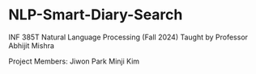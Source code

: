 # NLP-Smart-Diary-Search
INF 385T Natural Language Processing (Fall 2024)
Taught by Professor Abhijit Mishra

Project Members:
Jiwon Park
Minji Kim
